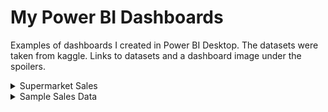 # My Power BI Dashboards
Examples of dashboards I created in Power BI Desktop. The datasets were taken from kaggle. Links to datasets and a dashboard image under the spoilers.
<details>
  <summary>Supermarket Sales</summary>
  Dataset from kaggle - Supermarket Sales (https://www.kaggle.com/aungpyaeap/supermarket-sales)
  
  ![alt text](https://github.com/vonOrso/Power_BI_Dashboards/blob/main/Supermarket_Sales/Supermarket_Sales_img.png?raw=true)
</details>

<details>
  <summary>Sample Sales Data</summary>
  Dataset from kaggle - Sample Sales Data (https://www.kaggle.com/kyanyoga/sample-sales-data)
  
  ![alt text](https://github.com/vonOrso/Power_BI_Dashboards/blob/main/Sample_Sales_Data/Sample_Sales_Data_img.png?raw=true)
</details>



